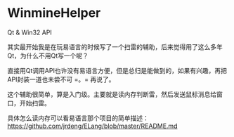 WinmineHelper
=============

Qt &amp; Win32 API

其实最开始我是在玩易语言的时候写了一个扫雷的辅助，后来觉得用了这么多年Qt，为什么不用Qt写一个呢？

直接用Qt调用API也许没有易语言方便，但是总归是能做到的，如果有兴趣，再把API封装一道也未尝不可 =。=  再说了。

这个辅助很简单，算是入门级。主要就是读内存判断雷，然后发送鼠标消息给窗口，开始扫雷。

具体怎么读内存可以看易语言那个项目的简单描述：https://github.com/jrdeng/ELang/blob/master/README.md


